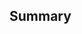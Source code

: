 ## Summary

<!-- Add a nice description here -->

<!-- Don't forget the `Closed #{issue_number}` -->
